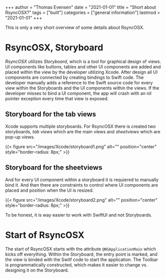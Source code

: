 +++
author = "Thomas Evensen"
date = "2021-01-01"
title =  "Short about RsyncOSX?"
tags = ["built"]
categories = ["general information"]
lastmod = "2021-01-01"
+++

This is only a very short overview of some details about RsyncOSX.

# RsyncOSX, Storyboard

*RsyncOSX* utilizes *Storyboard*, which is a tool for graphical design of views. UI components like buttons, tables and other UI components are added and placed within the view by the developer utilizing Xcode. After design all UI components are connected by creating bindings to Swift code. The developer manually adds a reference to the Swift source code for every view within the Storyboards and the UI components within the views. If the developer misses to bind a UI component, the app will crash with an nil pointer exception every time that view is exposed.

## Storyboard for the tab views

Xcode supports multiple storyboards. For RsyncOSX there is created two storyboards, *tab views* which are the main views and *sheetviews* which are pop-up views.

{{< figure src="/images/Xcode/storyboard1.png" alt="" position="center" style="border-radius: 8px;" >}}

## Storyboard for the sheetviews

And for every UI component within a storyboard it is requiered to manually bind it. And then there are constraints to control where UI components are placed and position when the UI is resized.

{{< figure src="/images/Xcode/storyboard2.png" alt="" position="center" style="border-radius: 8px;" >}}

To be honest, it is way easier to work with SwiftUI and not Storyboards. 

# Start of RsyncOSX

The start of RsyncOSX starts with the attribute `@NSApplicationMain` which kicks off everything. Within the Storyboard, the entry point is marked, and the view is binded with the Switf code to start the application. The Toolbar is programmatically constructed, which makes it easier to change vs. designing it on the Storyboard.



